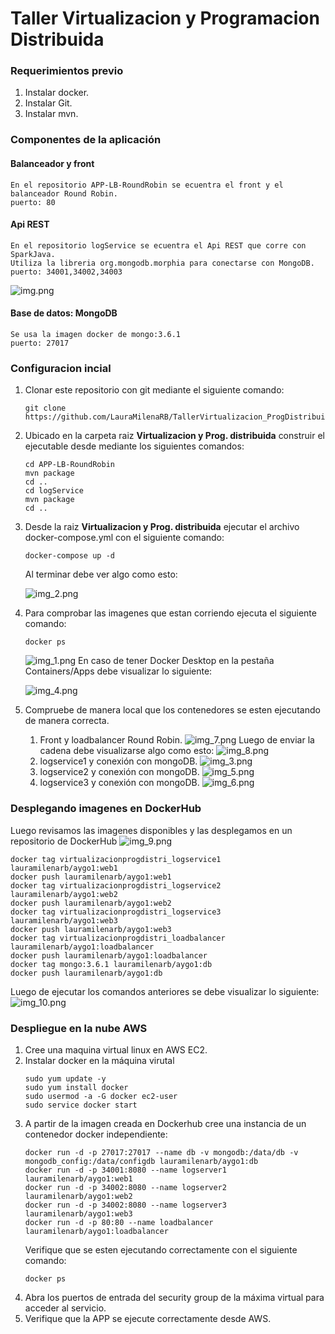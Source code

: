 # Taller Virtualizacion y Programacion Distribuida


### Requerimientos previo
1. Instalar docker.
2. Instalar Git.
3. Instalar mvn.

### Componentes de la aplicación
#### Balanceador y front
```
En el repositorio APP-LB-RoundRobin se ecuentra el front y el balanceador Round Robin.
puerto: 80
```
#### Api REST
```
En el repositorio logService se ecuentra el Api REST que corre con SparkJava.
Utiliza la libreria org.mongodb.morphia para conectarse con MongoDB.
puerto: 34001,34002,34003
```
![img.png](imagenes/img.png)
#### Base de datos: MongoDB
```
Se usa la imagen docker de mongo:3.6.1
puerto: 27017
```

### Configuracion incial
1. Clonar este repositorio con git mediante el siguiente comando:
    ```
    git clone https://github.com/LauraMilenaRB/TallerVirtualizacion_ProgDistribuida.git
    ```
2. Ubicado en la carpeta raiz **Virtualizacion y Prog. distribuida** construir el ejecutable desde mediante los siguientes comandos:
    ```
    cd APP-LB-RoundRobin
    mvn package
    cd ..
    cd logService
    mvn package
    cd ..
    ```
3. Desde la raiz **Virtualizacion y Prog. distribuida** ejecutar el archivo docker-compose.yml con el siguiente comando:
    ```
    docker-compose up -d 
    ```
    Al terminar debe ver algo como esto:

    ![img_2.png](imagenes/img_2.png)
4. Para comprobar las imagenes que estan corriendo ejecuta el siguiente comando:
    ```
    docker ps
    ```
    ![img_1.png](imagenes/img_1.png)
    En caso de tener Docker Desktop en la pestaña Containers/Apps debe visualizar lo siguiente:
    
    ![img_4.png](imagenes/img_4.png)
5. Compruebe de manera local que los contenedores se esten ejecutando de manera correcta.
   1. Front y loadbalancer Round Robin.
      ![img_7.png](imagenes/img_7.png)
      Luego de enviar la cadena debe visualizarse algo como esto: 
      ![img_8.png](imagenes/img_8.png)
   2. logservice1 y conexión con mongoDB.
      ![img_3.png](imagenes/img_3.png)
   3. logservice2 y conexión con mongoDB.
      ![img_5.png](imagenes/img_5.png)
   4. logservice3 y conexión con mongoDB.
      ![img_6.png](imagenes/img_6.png)
   
### Desplegando imagenes en DockerHub

Luego revisamos las imagenes disponibles y las desplegamos en un repositorio de DockerHub
   ![img_9.png](imagenes/img_9.png)
   ```
   docker tag virtualizacionprogdistri_logservice1 lauramilenarb/aygo1:web1
   docker push lauramilenarb/aygo1:web1
   docker tag virtualizacionprogdistri_logservice2 lauramilenarb/aygo1:web2
   docker push lauramilenarb/aygo1:web2
   docker tag virtualizacionprogdistri_logservice3 lauramilenarb/aygo1:web3
   docker push lauramilenarb/aygo1:web3
   docker tag virtualizacionprogdistri_loadbalancer lauramilenarb/aygo1:loadbalancer
   docker push lauramilenarb/aygo1:loadbalancer
   docker tag mongo:3.6.1 lauramilenarb/aygo1:db
   docker push lauramilenarb/aygo1:db
   ```
Luego de ejecutar los comandos anteriores se debe visualizar lo siguiente:
![img_10.png](imagenes/img_10.png)
### Despliegue en la nube AWS
1. Cree una maquina virtual linux en AWS EC2.
2. Instalar docker en la máquina virutal
   ```
   sudo yum update -y
   sudo yum install docker
   sudo usermod -a -G docker ec2-user
   sudo service docker start
   ```
3. A partir de la imagen creada en Dockerhub cree una instancia de un contenedor docker independiente:
   ```
   docker run -d -p 27017:27017 --name db -v mongodb:/data/db -v mongodb_config:/data/configdb lauramilenarb/aygo1:db
   docker run -d -p 34001:8080 --name logserver1 lauramilenarb/aygo1:web1
   docker run -d -p 34002:8080 --name logserver2 lauramilenarb/aygo1:web2
   docker run -d -p 34002:8080 --name logserver3 lauramilenarb/aygo1:web3
   docker run -d -p 80:80 --name loadbalancer lauramilenarb/aygo1:loadbalancer
   ```
   Verifique que se esten ejecutando correctamente con el siguiente comando:
   ```
   docker ps
   ```
4. Abra los puertos de entrada del security group de la máxima virtual para acceder al servicio.
5. Verifique que la APP se ejecute correctamente desde AWS.
   